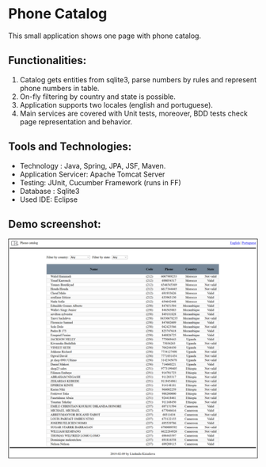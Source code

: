 # Phone Catalog
This small application shows one page with phone catalog. 

## Functionalities:

1. Catalog gets entities from sqlite3, parse numbers by rules and represent phone numbers in table.
2. On-fly filtering by country and state is possible.
3. Application supports two locales (english and portuguese).
4. Main services are covered with Unit tests, moreover, BDD tests check page representation and behavior.

## Tools and Technologies:

* Technology : Java, Spring, JPA, JSF, Maven.
* Application Servicer: Apache Tomcat Server
* Testing: JUnit, Cucumber Framework (runs in FF)
* Database : Sqlite3
* Used IDE: Eclipse

## Demo screenshot:
![](https://github.com/milaKisialiova/phone-catalog/blob/master/Page%20View.png)
